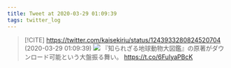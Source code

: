 ```yaml
---
title: Tweet at 2020-03-29 01:09:39
tags: twitter_log
---
```


> [!CITE] https://twitter.com/kaisekiriu/status/1243933280824520704 (2020-03-29 01:09:39)
> ![](https://twitter.com/kaisekiriu/status/1243933280824520704)
> 『知られざる地球動物大図鑑』の原著がダウンロード可能という大盤振る舞い。
> https://t.co/6FuIyaPBcK
